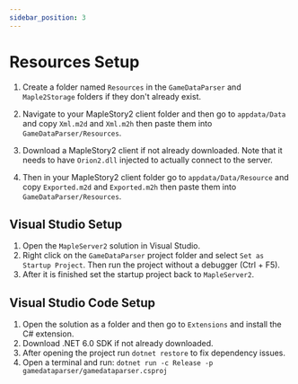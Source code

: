 ```yaml
---
sidebar_position: 3
---
```


# Resources Setup

1. Create a folder named `Resources` in the `GameDataParser` and `Maple2Storage` folders if they don't already exist.

2. Navigate to your MapleStory2 client folder and then go to `appdata/Data` and copy `Xml.m2d` and `Xml.m2h` then paste them into `GameDataParser/Resources`.

3. Download a MapleStory2 client if not already downloaded. Note that it needs to have `Orion2.dll` injected to actually connect to the server.

4. Then in your MapleStory2 client folder go to `appdata/Data/Resource` and copy `Exported.m2d` and `Exported.m2h` then paste them into `GameDataParser/Resources`.

## Visual Studio Setup

1. Open the `MapleServer2` solution in Visual Studio.
2. Right click on the `GameDataParser` project folder and select `Set as Startup Project`. Then run the project without a debugger (Ctrl + F5).
3. After it is finished set the startup project back to `MapleServer2`.

## Visual Studio Code Setup

1. Open the solution as a folder and then go to `Extensions` and install the C# extension.
2. Download .NET 6.0 SDK if not already downloaded.
3. After opening the project run `dotnet restore` to fix dependency issues.
4. Open a terminal and run: `dotnet run -c Release -p gamedataparser/gamedataparser.csproj`
